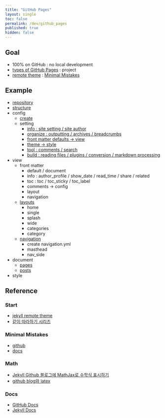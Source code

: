 ```yaml
---
title: "GitHub Pages"
layout: single
toc: false
permalink: /dev/github_pages
published: true
hidden: false
---
```


<head>
  <base target="_blank">
</head>

## Goal

- 100% on GitHub : no local development
- [types of GitHub Pages](https://docs.github.com/en/pages/getting-started-with-github-pages/about-github-pages#types-of-github-pages-sites) : project
- [remote theme](https://docs.github.com/en/pages/setting-up-a-github-pages-site-with-jekyll/adding-a-theme-to-your-github-pages-site-using-jekyll#adding-a-theme) : [Minimal Mistakes](https://github.com/mmistakes/minimal-mistakes)

## Example

- [repository](/dev/github_pages/example/repository)
- [structure](/dev/github_pages/example/structure)
- config
  - [create](/dev/github_pages/example/config/create)
  - setting
    - [info : site setting / site author](/dev/github_pages/example/config/setting/info)
    - [organize : outputting / archives / breadcrumbs](/dev/github_pages/example/config/setting/organize)
    - [front matter defaults -> view](/dev/github_pages/example/config/setting/front_matter_defaults_view)
    - [theme -> style](/dev/github_pages/example/config/setting/theme_style)
    - [tool : comments / search](/dev/github_pages/example/config/setting/tool)
    - [build : reading files / plugins / conversion / markdown processing](/dev/github_pages/example/config/setting/build)
- view
  - front matter
    - default / document
    - info : author_profile / show_date / read_time / share / related
    - toc : toc / toc_sticky / toc_label
    - comments -> config
    - layout
    - navigation
  - [layouts](/dev/github_pages/example/layouts)
    - home
    - single
    - splash
    - wide
    - categories
    - category
  - [navigation](/dev/github_pages/example/navigation)
    - create navigation.yml
    - masthead
    - nav_side
- document
  - [pages](/dev/github_pages/example/pages)
  - [posts](/dev/github_pages/example/posts)
- style

## Reference

### Start

- [jekyll remote theme](https://dreamgonfly.github.io/blog/jekyll-remote-theme/)
- [같이 따라하기 시리즈](https://devinlife.com/howto/)

### Minimal Mistakes

- [github](https://github.com/mmistakes/minimal-mistakes)
- [docs](https://mmistakes.github.io/minimal-mistakes/)

### Math

- [Jekyll Github 블로그에 MathJax로 수학식 표시하기](https://mkkim85.github.io/blog-apply-mathjax-to-jekyll-and-github-pages/)
- [github blog와 latex](https://eeeuns.github.io/2020/12/10/githubblog/)

### Docs

- [GitHub Docs](https://docs.github.com/en/free-pro-team@latest/github/working-with-github-pages)
- [Jekyll Docs](https://jekyllrb.com/docs/)
